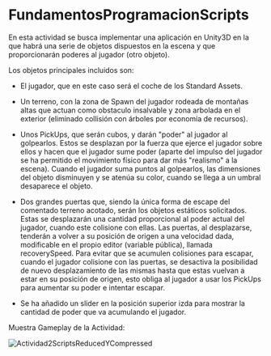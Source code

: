# FundamentosProgramacionScripts

En esta actividad se busca implementar una aplicación en Unity3D en la que habrá una serie de objetos dispuestos en la escena y que proporcionarán poderes al jugador (otro objeto).

Los objetos principales incluidos son:
    
- El jugador, que en este caso será el coche de los Standard Assets.
          
- Un terreno, con la zona de Spawn del jugador rodeada de montañas altas que actuan como obstaculo insalvable y zona arbolada en el exterior (eliminado collisión con árboles por economía de recursos).
          
- Unos PickUps, que serán cubos, y darán "poder" al jugador al golpearlos. Estos se desplazan por la fuerza que ejerce el jugador sobre ellos y hacen que el jugador sume poder (aparte del impulso del jugador se ha permitido el movimiento físico para dar más "realismo" a la escena). Cuando el jugador suma puntos al golpearlos, las dimensiones del objeto disminuyen y se atenúa su color, cuando se llega a un umbral desaparece el objeto.
          
- Dos grandes puertas que, siendo la única forma de escape del comentado terreno acotado, serán los objetos estáticos solicitados. Estas se desplazarán una cantidad proporcional al poder actual del jugador, cuando este colisione con ellas. Las puertas, al desplazarse, tenderán a volver a su posición de origen a una velocidad dada, modificable en el propio editor (variable pública), llamada recoverySpeed. Para evitar que se acumulen colisiones para escapar, cuando el jugador colisione con las puertas, se desactiva la posibilidad de nuevo desplazamiento de las mismas hasta que estas vuelvan a estar en su posición de origen, esto obliga al jugador a usar los PickUps para aumentar su poder e intentar escapar.

- Se ha añadido un slider en la posición superior izda para mostrar la cantidad de poder que va acumulando el jugador.

 
Muestra Gameplay de la Actividad:

![Actividad2ScriptsReducedYCompressed](https://user-images.githubusercontent.com/92461845/138230685-4b63dfda-bb5d-4e7f-8bb5-4f22f0da7a9a.gif)

